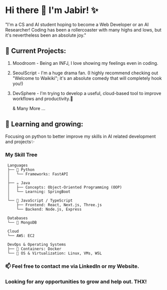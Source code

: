 # Hi there 👋 I'm Jabir! ✨

"I'm a CS and AI student hoping to become a Web Developer or an AI Researcher! Coding has been a rollercoaster with many highs and lows, but it's nevertheless been an absolute joy."

## 🔭 Current Projects:

 1. Moodroom - Being an INFJ, I love showing my feelings even in coding.
 2. SeoulScript - I'm a huge drama fan. (I highly recommend checking out "Welcome to Waikiki"; it's an absolute comedy that will completely hook you!)
 3. DevSphere - I'm trying to develop a useful, cloud-based tool to improve workflows and productivity.🏢
    
      & Many More ...

 ## 🌱 Learning and growing:
 Focusing on python to better improve my skills in AI related development and projects✨

### My Skill Tree

```plaintext
 Languages
 ├── 🐍 Python
 │   └── Frameworks: FastAPI
 │
 ├── ☕ Java
 │   ├── Concepts: Object-Oriented Programming (OOP)
 │   └── Learning: SpringBoot
 │
 └── 📜 JavaScript / TypeScript
     ├── Frontend: React, Next.js, Three.js
     └── Backend: Node.js, Express
 
 Databases
 └── 🍃 MongoDB

 Cloud
 └── AWS: EC2

 DevOps & Operating Systems
 ├── 🐳 Containers: Docker
 └── 🐧 OS & Virtualization: Linux, VMs, WSL
```

### 📫 Feel free to contact me via LinkedIn or my Website.
### Looking for any opportunities to grow and help out. THX!
 

<!--
**jabirmb1/jabirmb1** is a ✨ _special_ ✨ repository because its `README.md` (this file) appears on your GitHub profile.

Here are some ideas to get you started:

- 🔭 I’m currently working on ...
- 🌱 I’m currently learning ...
- 👯 I’m looking to collaborate on ...
- 🤔 I’m looking for help with ...
- 💬 Ask me about ...
- 📫 How to reach me: ...
- 😄 Pronouns: ...
- ⚡ Fun fact: ...
-->
